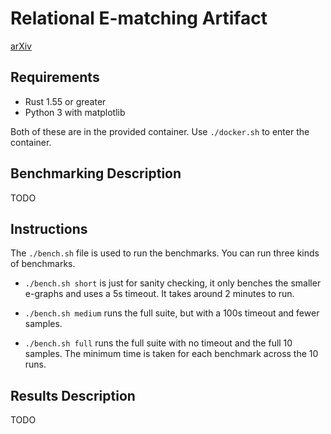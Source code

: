 # Relational E-matching Artifact

[arXiv](https://arxiv.org/abs/2108.02290)

## Requirements

- Rust 1.55 or greater
- Python 3 with matplotlib

Both of these are in the provided container. 
Use `./docker.sh` to enter the container.

## Benchmarking Description

TODO 

## Instructions

The `./bench.sh` file is used to run the benchmarks. 
You can run three kinds of benchmarks.

- `./bench.sh short` is just for sanity checking,
  it only benches the smaller e-graphs and uses a 5s timeout.
  It takes around 2 minutes to run.

- `./bench.sh medium` runs the full suite, but with a 100s timeout and fewer samples.

- `./bench.sh full` runs the full suite with no timeout and the full 10 samples.
  The minimum time is taken for each benchmark across the 10 runs.

## Results Description

TODO 